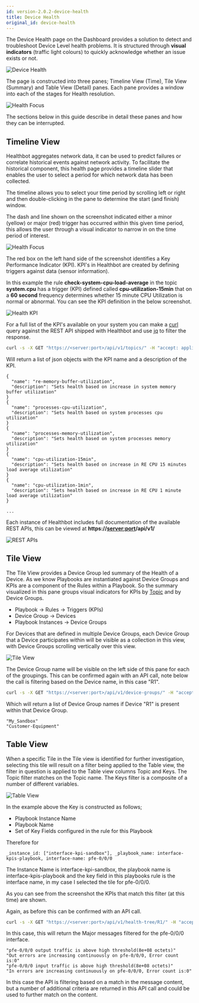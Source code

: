 ```yaml
---
id: version-2.0.2-device-health
title: Device Health
original_id: device-health
---
```


The Device Health page on the Dashboard provides a solution to detect and troubleshoot Device Level health problems. It is structured through **visual indicators** (traffic light colours) to quickly acknowledge whether an issue exists or not.

![Device Health](assets/device-health.png)

The page is constructed into three panes; Timeline View (Time), Tile View (Summary) and Table View (Detail) panes. Each pane provides a window into each of the stages for Health resolution.

![Health Focus](assets/health-focus.png)

The sections below in this guide describe in detail these panes and how they can be interrupted.

## Timeline View

Healthbot aggregates network data, it can be used to predict failures or correlate historical events against network activity. To facilitate the historical component, this health page provides a timeline slider that enables the user to select a period for which network data has been collected.

The timeline allows you to select your time period by scrolling left or right and then double-clicking in the pane to determine the start (and finish) window.

The dash and line shown on the screenshot indicated either a minor (yellow) or major (red) trigger has occurred within this given time period, this allows the user through a visual indicator to narrow in on the time period of interest.

![Health Focus](assets/health/timeline-view.png)

The red box on the left hand side of the screenshot identifies a Key Performance Indicator (KPI). KPI's in Healthbot are created by defining triggers against data (sensor information).

In this example the rule **check-system-cpu-load-average** in the topic **system.cpu** has a trigger (KPI) defined called **cpu-utilization-15min** that on a **60 second** frequency determines whether 15 minute CPU Utilization is normal or abnormal. You can see the KPI definition in the below screenshot.

![Health KPI](assets/health/kpi-definition.png)

For a full list of the KPI's available on your system you can make a [curl](https://curl.haxx.se/) query against the REST API shipped with Healthbot and use [jq](https://stedolan.github.io/jq/) to filter the response.

```sh
curl -s -X GET "https://<server:port>/api/v1/topics/" -H "accept: application/json" -H "Content-Type: application/json" -u <username:password> --insecure | jq '.topic[].rule[].trigger[]? | {name: .["trigger-name"], description: .description}'
```

Will return a list of json objects with the KPI name and a description of the KPI.

```
{
  "name": "re-memory-buffer-utilization",
  "description": "Sets health based on increase in system memory buffer utilization"
}
{
  "name": "processes-cpu-utilization",
  "description": "Sets health based on system processes cpu utilization"
}
{
  "name": "processes-memory-utilization",
  "description": "Sets health based on system processes memory utilization"
}
{
  "name": "cpu-utilization-15min",
  "description": "Sets health based on increase in RE CPU 15 minutes load average utilization"
}
{
  "name": "cpu-utilization-1min",
  "description": "Sets health based on increase in RE CPU 1 minute load average utilization"
}

...

```

Each instance of Healthbot includes full documentation of the available REST APIs, this can be viewed at **https://<server:port>/api/v1/**

![REST APIs](assets/rest-apis.png)

## Tile View

The Tile View provides a Device Group led summary of the Health of a Device. As we know Playbooks are instantiated against Device Groups and KPIs are a component of the Rules within a Playbook. So the summary visualized in this pane groups visual indicators for KPIs by [Topic](glossary#topic) and by Device Groups.

- Playbook -> Rules -> Triggers (KPIs)
- Device Group -> Devices
- Playbook Instances -> Device Groups

For Devices that are defined in multiple Device Groups, each Device Group that a Device participates within will be visible as a collection in this view, with Device Groups scrolling vertically over this view.

![Tile View](assets/health/tile-view.png)

The Device Group name will be visible on the left side of this pane for each of the groupings. This can be confirmed again with an API call, note below the call is filtering based on the Device name, in this case "R1".

```sh
curl -s -X GET "https://<server:port>/api/v1/device-groups/" -H "accept: application/json" -H "Content-Type: application/json" -u <username:password> --insecure | jq '."device-group"[] | select(.devices | index("R1")) | ."device-group-name"'
```

Which will return a list of Device Group names if Device "R1" is present within that Device Group.

```
"My_Sandbox"
"Customer-Equipment"
```

## Table View

When a specific Tile in the Tile view is identified for further investigation, selecting this tile will result on a filter being applied to the Table view, the filter in question is applied to the Table view columns Topic and Keys. The Topic filter matches on the Topic name. The Keys filter is a composite of a number of different variables.

![Table View](assets/health/table-view.png)

In the example above the Key is constructed as follows;

- Playbook Instance Name
- Playbook Name
- Set of Key Fields configured in the rule for this Playbook

Therefore for

```
_instance_id: ["interface-kpi-sandbox"], _playbook_name: interface-kpis-playbook, interface-name: pfe-0/0/0
```

The Instance Name is interface-kpi-sandbox, the playbook name is interface-kpis-playbook and the key field in this playbooks rule is the interface name, in my case I selected the tile for pfe-0/0/0.

As you can see from the screenshot the KPIs that match this filter (at this time) are shown.

Again, as before this can be confirmed with an API call.

```sh
curl -s -X GET "https://<server:port>/api/v1/health-tree/R1/" -H "accept: application/json" -H "Content-Type: application/json" -u <username:password> --insecure | jq '.children[].children[].children[].children[] | select (.color=="red") | select(.data | contains("pfe-0/0/0")) | .data'
```

In this case, this will return the Major messages filtered for the pfe-0/0/0 interface.

```
"pfe-0/0/0 output traffic is above high threshold(8e+08 octets)"
"Out errors are increasing continuously on pfe-0/0/0, Error count is:0"
"pfe-0/0/0 input traffic is above high threshold(8e+08 octets)"
"In errors are increasing continuously on pfe-0/0/0, Error count is:0"
```

In this case the API is filtering based on a match in the message content, but a number of additional criteria are returned in this API call and could be used to further match on the content.

